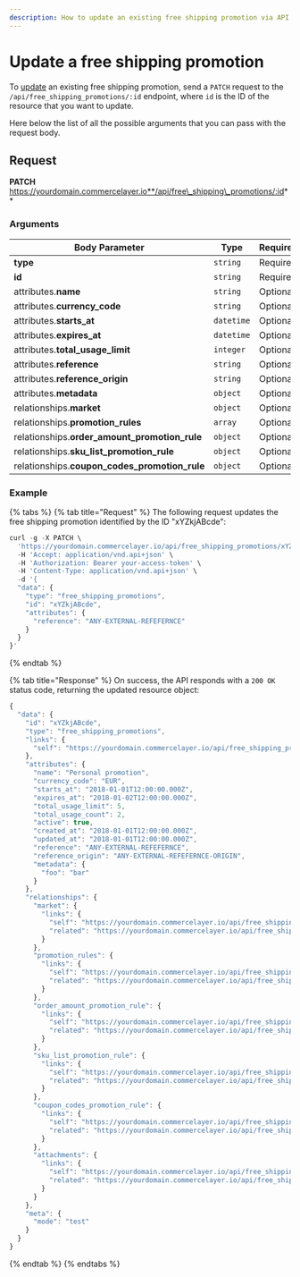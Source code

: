 ```yaml
---
description: How to update an existing free shipping promotion via API
---
```


# Update a free shipping promotion

To [update](https://docs.commercelayer.io/developers/updating-resources) an existing free shipping promotion, send a `PATCH` request to the `/api/free_shipping_promotions/:id` endpoint, where `id` is the ID of the resource that you want to update.

Here below the list of all the possible arguments that you can pass with the request body.

## Request

**PATCH** https://yourdomain.commercelayer.io**/api/free\_shipping\_promotions/:id**

### Arguments

| Body Parameter                                   | Type       | Required |
| ------------------------------------------------ | ---------- | -------- |
| **type**                                         | `string`   | Required |
| **id**                                           | `string`   | Required |
| attributes.**name**                              | `string`   | Optional |
| attributes.**currency\_code**                    | `string`   | Optional |
| attributes.**starts\_at**                        | `datetime` | Optional |
| attributes.**expires\_at**                       | `datetime` | Optional |
| attributes.**total\_usage\_limit**               | `integer`  | Optional |
| attributes.**reference**                         | `string`   | Optional |
| attributes.**reference\_origin**                 | `string`   | Optional |
| attributes.**metadata**                          | `object`   | Optional |
| relationships.**market**                         | `object`   | Optional |
| relationships.**promotion\_rules**               | `array`    | Optional |
| relationships.**order\_amount\_promotion\_rule** | `object`   | Optional |
| relationships.**sku\_list\_promotion\_rule**     | `object`   | Optional |
| relationships.**coupon\_codes\_promotion\_rule** | `object`   | Optional |

### Example

{% tabs %}
{% tab title="Request" %}
The following request updates the free shipping promotion identified by the ID "xYZkjABcde":

```javascript
curl -g -X PATCH \
  'https://yourdomain.commercelayer.io/api/free_shipping_promotions/xYZkjABcde' \
  -H 'Accept: application/vnd.api+json' \
  -H 'Authorization: Bearer your-access-token' \
  -H 'Content-Type: application/vnd.api+json' \
  -d '{
  "data": {
    "type": "free_shipping_promotions",
    "id": "xYZkjABcde",
    "attributes": {
      "reference": "ANY-EXTERNAL-REFEFERNCE"
    }
  }
}'
```
{% endtab %}

{% tab title="Response" %}
On success, the API responds with a `200 OK` status code, returning the updated resource object:

```javascript
{
  "data": {
    "id": "xYZkjABcde",
    "type": "free_shipping_promotions",
    "links": {
      "self": "https://yourdomain.commercelayer.io/api/free_shipping_promotions/xYZkjABcde"
    },
    "attributes": {
      "name": "Personal promotion",
      "currency_code": "EUR",
      "starts_at": "2018-01-01T12:00:00.000Z",
      "expires_at": "2018-01-02T12:00:00.000Z",
      "total_usage_limit": 5,
      "total_usage_count": 2,
      "active": true,
      "created_at": "2018-01-01T12:00:00.000Z",
      "updated_at": "2018-01-01T12:00:00.000Z",
      "reference": "ANY-EXTERNAL-REFEFERNCE",
      "reference_origin": "ANY-EXTERNAL-REFEFERNCE-ORIGIN",
      "metadata": {
        "foo": "bar"
      }
    },
    "relationships": {
      "market": {
        "links": {
          "self": "https://yourdomain.commercelayer.io/api/free_shipping_promotions/xYZkjABcde/relationships/market",
          "related": "https://yourdomain.commercelayer.io/api/free_shipping_promotions/xYZkjABcde/market"
        }
      },
      "promotion_rules": {
        "links": {
          "self": "https://yourdomain.commercelayer.io/api/free_shipping_promotions/xYZkjABcde/relationships/promotion_rules",
          "related": "https://yourdomain.commercelayer.io/api/free_shipping_promotions/xYZkjABcde/promotion_rules"
        }
      },
      "order_amount_promotion_rule": {
        "links": {
          "self": "https://yourdomain.commercelayer.io/api/free_shipping_promotions/xYZkjABcde/relationships/order_amount_promotion_rule",
          "related": "https://yourdomain.commercelayer.io/api/free_shipping_promotions/xYZkjABcde/order_amount_promotion_rule"
        }
      },
      "sku_list_promotion_rule": {
        "links": {
          "self": "https://yourdomain.commercelayer.io/api/free_shipping_promotions/xYZkjABcde/relationships/sku_list_promotion_rule",
          "related": "https://yourdomain.commercelayer.io/api/free_shipping_promotions/xYZkjABcde/sku_list_promotion_rule"
        }
      },
      "coupon_codes_promotion_rule": {
        "links": {
          "self": "https://yourdomain.commercelayer.io/api/free_shipping_promotions/xYZkjABcde/relationships/coupon_codes_promotion_rule",
          "related": "https://yourdomain.commercelayer.io/api/free_shipping_promotions/xYZkjABcde/coupon_codes_promotion_rule"
        }
      },
      "attachments": {
        "links": {
          "self": "https://yourdomain.commercelayer.io/api/free_shipping_promotions/xYZkjABcde/relationships/attachments",
          "related": "https://yourdomain.commercelayer.io/api/free_shipping_promotions/xYZkjABcde/attachments"
        }
      }
    },
    "meta": {
      "mode": "test"
    }
  }
}
```
{% endtab %}
{% endtabs %}
